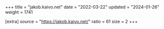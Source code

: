+++
title = "jakob.kaivo.net"
date = "2022-03-22"
updated = "2024-01-26"
weight = 1741

[extra]
source = "https://jakob.kaivo.net/"
ratio = 61
size = 2
+++
